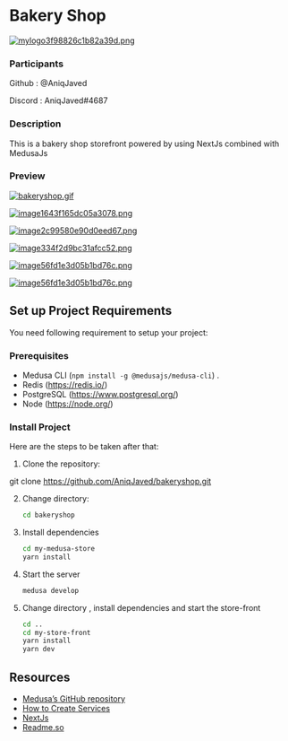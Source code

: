 # Bakery Shop

[![mylogo3f98826c1b82a39d.png](https://s4.gifyu.com/images/mylogo3f98826c1b82a39d.png)](https://gifyu.com/image/S9NkS)

### Participants

Github : @AniqJaved 

Discord : AniqJaved#4687

### Description

This is a bakery shop storefront powered by using NextJs combined with MedusaJs

### Preview
[![bakeryshop.gif](https://s7.gifyu.com/images/bakeryshop.gif)](https://gifyu.com/image/S9Nkf)

[![image1643f165dc05a3078.png](https://s7.gifyu.com/images/image1643f165dc05a3078.png)](https://gifyu.com/image/S9Nv3)

[![image2c99580e90d0eed67.png](https://s7.gifyu.com/images/image2c99580e90d0eed67.png)](https://gifyu.com/image/S9Nv9)

[![image334f2d9bc31afcc52.png](https://s7.gifyu.com/images/image334f2d9bc31afcc52.png)](https://gifyu.com/image/S9Nvw)

[![image56fd1e3d05b1bd76c.png](https://s4.gifyu.com/images/image56fd1e3d05b1bd76c.png)](https://gifyu.com/image/S9NvE)

[![image56fd1e3d05b1bd76c.png](https://s4.gifyu.com/images/image56fd1e3d05b1bd76c.png)](https://gifyu.com/image/S9NvE)


## Set up Project Requirements

You need following requirement to setup your project:

### Prerequisites

- Medusa CLI (```npm install -g @medusajs/medusa-cli```) .
- Redis (https://redis.io/)
- PostgreSQL (https://www.postgresql.org/)
- Node (https://node.org/)

### Install Project

Here are the steps to be taken after that:


1. Clone the repository:

git clone https://github.com/AniqJaved/bakeryshop.git


2. Change directory:
    ```bash
    cd bakeryshop
    ```
3. Install dependencies
    ```bash
    cd my-medusa-store
    yarn install
    ```
4. Start the server
    ```bash
    medusa develop
    ```
5. Change directory , install dependencies and start the store-front
    ```bash
    cd ..
    cd my-store-front
    yarn install
    yarn dev
    ```


## Resources


- [Medusa’s GitHub repository](https://github.com/medusajs/medusa)
- [How to Create Services](https://docs.medusajs.com/advanced/backend/services/create-service)
- [NextJs](https://nextjs.org/)
- [Readme.so](https://readme.so/editor)

